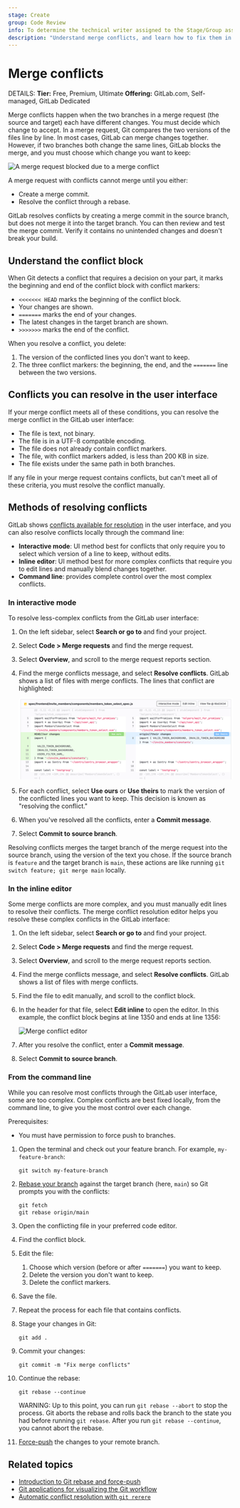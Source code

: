 ```yaml
---
stage: Create
group: Code Review
info: To determine the technical writer assigned to the Stage/Group associated with this page, see https://handbook.gitlab.com/handbook/product/ux/technical-writing/#assignments
description: "Understand merge conflicts, and learn how to fix them in Git projects."
---
```


# Merge conflicts

DETAILS:
**Tier:** Free, Premium, Ultimate
**Offering:** GitLab.com, Self-managed, GitLab Dedicated

Merge conflicts happen when the two branches in a merge request (the source and target) each have different
changes. You must decide which change to accept. In a merge request, Git compares
the two versions of the files line by line. In most cases, GitLab can merge changes
together. However, if two branches both change the same lines, GitLab blocks the merge,
and you must choose which change you want to keep:

![A merge request blocked due to a merge conflict](img/conflicts_v16_7.png)

A merge request with conflicts cannot merge until you either:

- Create a merge commit.
- Resolve the conflict through a rebase.

GitLab resolves conflicts by creating a merge commit in the source branch, but
does not merge it into the target branch. You can then review and test the
merge commit. Verify it contains no unintended changes and doesn't break your build.

## Understand the conflict block

When Git detects a conflict that requires a decision on your part, it marks the
beginning and end of the conflict block with conflict markers:

- `<<<<<<< HEAD` marks the beginning of the conflict block.
- Your changes are shown.
- `=======` marks the end of your changes.
- The latest changes in the target branch are shown.
- `>>>>>>>` marks the end of the conflict.

When you resolve a conflict, you delete:

1. The version of the conflicted lines you don't want to keep.
1. The three conflict markers: the beginning, the end, and the `=======` line between
   the two versions.

## Conflicts you can resolve in the user interface

If your merge conflict meets all of these conditions, you can resolve the
merge conflict in the GitLab user interface:

- The file is text, not binary.
- The file is in a UTF-8 compatible encoding.
- The file does not already contain conflict markers.
- The file, with conflict markers added, is less than 200 KB in size.
- The file exists under the same path in both branches.

If any file in your merge request contains conflicts, but can't meet all of these
criteria, you must resolve the conflict manually.

## Methods of resolving conflicts

GitLab shows [conflicts available for resolution](#conflicts-you-can-resolve-in-the-user-interface)
in the user interface, and you can also resolve conflicts locally through the command line:

- **Interactive mode**: UI method best for
  conflicts that only require you to select which version of a line to keep, without edits.
- **Inline editor**: UI method best for more complex conflicts that require you to
  edit lines and manually blend changes together.
- **Command line**: provides complete control over the most complex conflicts.

### In interactive mode

To resolve less-complex conflicts from the GitLab user interface:

1. On the left sidebar, select **Search or go to** and find your project.
1. Select **Code > Merge requests** and find the merge request.
1. Select **Overview**, and scroll to the merge request reports section.
1. Find the merge conflicts message, and select **Resolve conflicts**.
   GitLab shows a list of files with merge conflicts. The lines that conflict are
   highlighted:

   ![Conflict section](img/conflict_section_v16_7.png)

1. For each conflict, select **Use ours** or **Use theirs** to mark the version
   of the conflicted lines you want to keep. This decision is known as
   "resolving the conflict."
1. When you've resolved all the conflicts, enter a **Commit message**.
1. Select **Commit to source branch**.

Resolving conflicts merges the target branch of the merge request into the
source branch, using the version of the text you chose. If the source branch is
`feature` and the target branch is `main`, these actions are like running
`git switch feature; git merge main` locally.

### In the inline editor

Some merge conflicts are more complex, and you must manually edit lines to
resolve their conflicts. The merge conflict resolution editor helps you resolve
these complex conflicts in the GitLab interface:

1. On the left sidebar, select **Search or go to** and find your project.
1. Select **Code > Merge requests** and find the merge request.
1. Select **Overview**, and scroll to the merge request reports section.
1. Find the merge conflicts message, and select **Resolve conflicts**.
   GitLab shows a list of files with merge conflicts.
1. Find the file to edit manually, and scroll to the conflict block.
1. In the header for that file, select **Edit inline** to open the editor. In this
   example, the conflict block begins at line 1350 and ends at line 1356:

   ![Merge conflict editor](img/merge_conflict_editor_v16_7.png)

1. After you resolve the conflict, enter a **Commit message**.
1. Select **Commit to source branch**.

### From the command line

While you can resolve most conflicts through the GitLab user interface, some are too complex.
Complex conflicts are best fixed locally, from the command line, to give you the
most control over each change.

Prerequisites:

- You must have permission to force push to branches.

1. Open the terminal and check out your feature branch. For example, `my-feature-branch`:

   ```shell
   git switch my-feature-branch
   ```

1. [Rebase your branch](../../../topics/git/git_rebase.md#rebase-by-using-git) against the
   target branch (here, `main`) so Git prompts you with the conflicts:

   ```shell
   git fetch
   git rebase origin/main
   ```

1. Open the conflicting file in your preferred code editor.
1. Find the conflict block.
1. Edit the file:
   1. Choose which version (before or after `=======`) you want to keep.
   1. Delete the version you don't want to keep.
   1. Delete the conflict markers.
1. Save the file.
1. Repeat the process for each file that contains conflicts.
1. Stage your changes in Git:

   ```shell
   git add .
   ```

1. Commit your changes:

   ```shell
   git commit -m "Fix merge conflicts"
   ```

1. Continue the rebase:

   ```shell
   git rebase --continue
   ```

   WARNING:
   Up to this point, you can run `git rebase --abort` to stop the process.
   Git aborts the rebase and rolls back the branch to the state you had before
   running `git rebase`.
   After you run `git rebase --continue`, you cannot abort the rebase.

1. [Force-push](../../../topics/git/git_rebase.md#force-pushing) the changes to your
   remote branch.

## Related topics

- [Introduction to Git rebase and force-push](../../../topics/git/git_rebase.md)
- [Git applications for visualizing the Git workflow](https://git-scm.com/downloads/guis)
- [Automatic conflict resolution with `git rerere`](https://git-scm.com/book/en/v2/Git-Tools-Rerere)
